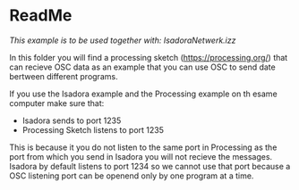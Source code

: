 # ReadMe

*This example is to be used together with: IsadoraNetwerk.izz*

In this folder you will find a processing sketch (https://processing.org/) that can recieve OSC data as an example that you can use OSC to send date bertween different programs.

If you use the Isadora example and the Processing example on th esame computer make sure that:
- Isadora sends to port 1235
- Processing Sketch listens to port 1235

This is because it you do not listen to the same port in Processing as the port from which you send in Isadora you will not recieve the messages. Isadora by default listens to port 1234 so we cannot use that port because a OSC listening port can be openend only by one program at a time.
